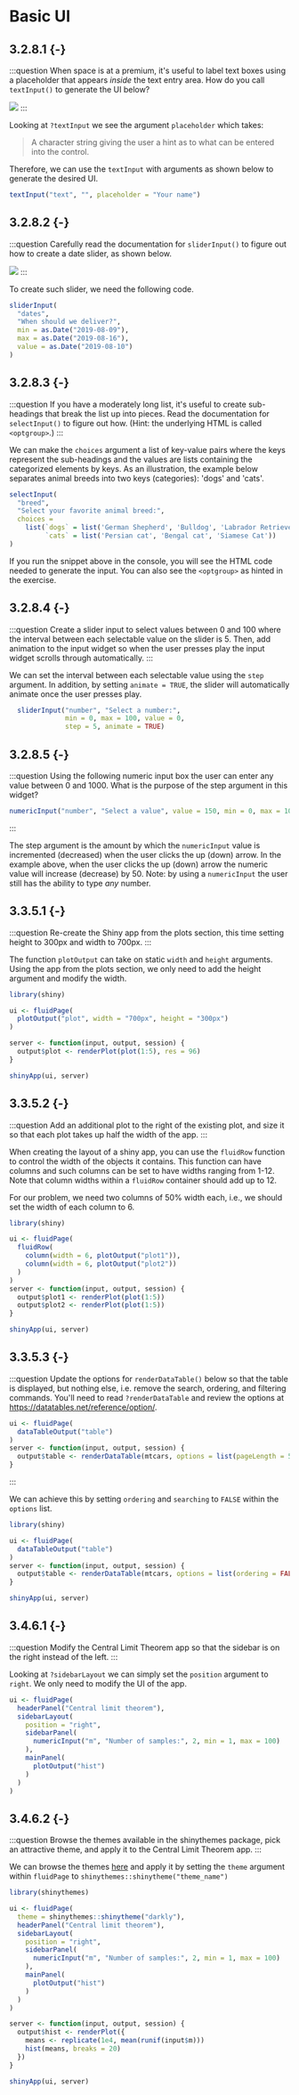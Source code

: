 # Basic UI

## 3.2.8.1 {-}

:::question
When space is at a premium, it's useful to label text boxes using a placeholder that appears _inside_ the text entry area. How do you call `textInput()` to generate the UI below?

<img src="https://d33wubrfki0l68.cloudfront.net/0250dd2b285e770d5fd2a66670a6604775bb7f1e/42653/screenshots/basic-ui/placeholder.png" style="align=center;"/>
:::

Looking at `?textInput` we see the argument `placeholder` which takes:

>	A character string giving the user a hint as to what can be entered into the control.

Therefore, we can use the `textInput` with arguments as shown below to generate the desired UI.


```r
textInput("text", "", placeholder = "Your name")
```

## 3.2.8.2 {-}

:::question
Carefully read the documentation for `sliderInput()` to figure out how to create a date slider, as shown below.

<img src="https://d33wubrfki0l68.cloudfront.net/16dea4a0f7a4462dfd578a917bdf3e492ed6a7cd/9686e/screenshots/basic-ui/date-slider.png" style="align:center;"/>
:::

To create such slider, we need the following code.

```r
sliderInput(
  "dates",
  "When should we deliver?",
  min = as.Date("2019-08-09"),
  max = as.Date("2019-08-16"),
  value = as.Date("2019-08-10")
)
```

## 3.2.8.3 {-}

:::question
If you have a moderately long list, it's useful to create sub-headings that break the list up into pieces. Read the documentation for `selectInput()` to figure out how. (Hint: the underlying HTML is called `<optgroup>`.)
:::

We can make the `choices` argument a list of key-value pairs where the keys represent the sub-headings and the values are lists containing the categorized elements by keys. As an illustration, the example below separates animal breeds into two keys (categories): 'dogs' and 'cats'.


```r
selectInput(
  "breed",
  "Select your favorite animal breed:",
  choices =
    list(`dogs` = list('German Shepherd', 'Bulldog', 'Labrador Retriever'),
         `cats` = list('Persian cat', 'Bengal cat', 'Siamese Cat'))
)
```

If you run the snippet above in the console, you will see the HTML code needed to generate the input. You can also see the `<optgroup>` as hinted in the exercise.

## 3.2.8.4 {-}

:::question
Create a slider input to select values between 0 and 100 where the interval between each selectable value on the slider is 5. Then, add animation to the input widget so when the user presses play the input widget scrolls through automatically.
:::

We can set the interval between each selectable value using the `step` argument. In addition, by setting `animate = TRUE`, the slider will automatically animate once the user presses play.


```r
  sliderInput("number", "Select a number:",
              min = 0, max = 100, value = 0, 
              step = 5, animate = TRUE)
```

## 3.2.8.5 {-}

:::question
Using the following numeric input box the user can enter any value between 0 and 1000. What is the purpose of the step argument in this widget?


```r
numericInput("number", "Select a value", value = 150, min = 0, max = 1000, step = 50)
```
:::

The step argument is the amount by which the `numericInput` value is incremented (decreased) when the user clicks the up (down) arrow. In the example above, when the user clicks the up (down) arrow the numeric value will increase (decrease) by 50. Note: by using a `numericInput` the user still has the ability to type *any* number.

## 3.3.5.1 {-}

:::question
Re-create the Shiny app from the plots section, this time setting height to 300px and width to 700px.
:::

The function `plotOutput` can take on static `width` and `height` arguments. Using the app from the plots section, we only need to add the height argument and modify the width.


```r
library(shiny)

ui <- fluidPage(
  plotOutput("plot", width = "700px", height = "300px")
)

server <- function(input, output, session) {
  output$plot <- renderPlot(plot(1:5), res = 96)
}

shinyApp(ui, server)
```

## 3.3.5.2 {-}

:::question
Add an additional plot to the right of the existing plot, and size it so that each plot takes up half the width of the app.
:::

When creating the layout of a shiny app, you can use the `fluidRow` function to control the width of the objects it contains. This function can have columns and such columns can be set to have widths ranging from 1-12. Note that column widths within a `fluidRow` container should add up to 12.

For our problem, we need two columns of 50% width each, i.e., we should set the width of each column to 6.


```r
library(shiny)

ui <- fluidPage(
  fluidRow(
    column(width = 6, plotOutput("plot1")),
    column(width = 6, plotOutput("plot2"))
  )
)
server <- function(input, output, session) {
  output$plot1 <- renderPlot(plot(1:5))
  output$plot2 <- renderPlot(plot(1:5))
}

shinyApp(ui, server)
```

## 3.3.5.3 {-}

:::question
Update the options for `renderDataTable()` below so that the table is displayed, but nothing else, i.e. remove the search, ordering, and filtering commands. You'll need to read `?renderDataTable` and review the options at https://datatables.net/reference/option/.


```r
ui <- fluidPage(
  dataTableOutput("table")
)
server <- function(input, output, session) {
  output$table <- renderDataTable(mtcars, options = list(pageLength = 5))
}
```
:::

We can achieve this by setting `ordering` and `searching` to `FALSE` within the `options` list.


```r
library(shiny)

ui <- fluidPage(
  dataTableOutput("table")
)
server <- function(input, output, session) {
  output$table <- renderDataTable(mtcars, options = list(ordering = FALSE, searching = FALSE))
}

shinyApp(ui, server)
```

## 3.4.6.1 {-}

:::question
Modify the Central Limit Theorem app so that the sidebar is on the right instead of the left.
:::

Looking at `?sidebarLayout` we can simply set the `position` argument to `right`. We only need to modify the UI of the app.


```r
ui <- fluidPage(
  headerPanel("Central limit theorem"),
  sidebarLayout(
    position = "right",
    sidebarPanel(
      numericInput("m", "Number of samples:", 2, min = 1, max = 100)
    ),
    mainPanel(
      plotOutput("hist")
    )
  )
)
```

## 3.4.6.2 {-}

:::question
Browse the themes available in the shinythemes package, pick an attractive theme, and apply it to the Central Limit Theorem app.
:::

We can browse the themes [here](https://rstudio.github.io/shinythemes/) and apply it by setting the `theme` argument within `fluidPage` to `shinythemes::shinytheme("theme_name")`


```r
library(shinythemes)

ui <- fluidPage(
  theme = shinythemes::shinytheme("darkly"),
  headerPanel("Central limit theorem"),
  sidebarLayout(
    position = "right",
    sidebarPanel(
      numericInput("m", "Number of samples:", 2, min = 1, max = 100)
    ),
    mainPanel(
      plotOutput("hist")
    )
  )
)

server <- function(input, output, session) {
  output$hist <- renderPlot({
    means <- replicate(1e4, mean(runif(input$m)))
    hist(means, breaks = 20)
  })
}

shinyApp(ui, server)
```
